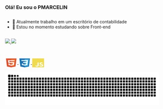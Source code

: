 ### Olá! Eu sou o PMARCELIN

##

- 🔭 Atualmente trabalho em um escritório de contabilidade
- 🌱 Estou no momento estudando sobre Front-end

##

<div style="display: inline_block">
  <a href="https://github.com/pmarcelin">
  <img height="180em" src="https://github-readme-stats.vercel.app/api?username=pmarcelin&show_icons=true&theme=radical&include_all_commits=true&count_private=true"/>
  <img height="180em" src="https://github-readme-stats.vercel.app/api/top-langs/?username=pmarcelin&layout=compact&langs_count=7&theme=radical"/>
</div>
  
##
  
<div style="display: inline_block"><br>
  <img align="center" alt="Pmarcelin-HTML" height="30" width="40" src="https://raw.githubusercontent.com/devicons/devicon/master/icons/html5/html5-original.svg">
  <img align="center" alt="Pmarcelin-CSS" height="30" width="40" src="https://raw.githubusercontent.com/devicons/devicon/master/icons/css3/css3-original.svg">
  <img align="center" alt="Pmarcelin-Js" height="30" width="40" src="https://raw.githubusercontent.com/devicons/devicon/master/icons/javascript/javascript-plain.svg">
</div>

  <!---->

 ![Snake animation](https://github.com/pmarcelin/pmarcelin/blob/output/github-contribution-grid-snake.svg)

